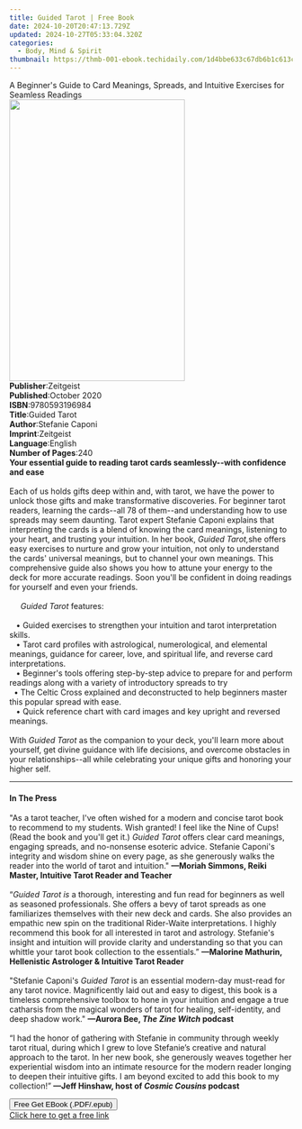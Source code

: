 ```yaml
---
title: Guided Tarot | Free Book
date: 2024-10-20T20:47:13.729Z
updated: 2024-10-27T05:33:04.320Z
categories:
  - Body, Mind & Spirit
thumbnail: https://thmb-001-ebook.techidaily.com/1d4bbe633c67db6b1c613c9b3e71802309b9055723e9a407c97160c69967ce90.jpg
---
```

<main id="book-container">
  <div class="flex flex-col">
    <div class="book-brief flex-1 py-6 px-4 sm:p-6 md:py-10 md:px-8">
      <!-- brief-->
      <div class="book-brief-main">
        A Beginner's Guide to Card Meanings, Spreads, and Intuitive Exercises
        for Seamless Readings
      </div>
    </div>
    <div
      class="book-meta-info flex-1 grid gap-4 col-start-1 col-end-3 row-start-1 sm:mb-6 sm:grid-cols-4 lg:gap-6 lg:col-start-2 lg:row-end-6 lg:row-span-6 lg:mb-0"
    >
      <div
        class="book-meta-info-left place-content-center mt-4 p-4 text-sm leading-6 col-start-2 col-span-2 dark:text-slate-400"
      >
        <img
          class="w-full h-500 object-cover rounded-lg sm:h-255 sm:col-span-2 lg:col-span-full"
          src="https://img-001-ebook.techidaily.com/34a747fe1581eaab9df76897df3ff5f1a5b8985fd2bd676a8ee39cac5e84ce9b.jpg"
          alt=""
          width="312"
          height="500"
        />
      </div>
      <div
        class="book-meta-info-right mt-2 col-start-1 row-start-2 col-span-3 self-center"
      >
        <!-- meta data  -->
        <div class="flex flex-col px-4 md:px-8">
          <div class="flex-1">
            <strong>Publisher</strong>:<span class="px-2">Zeitgeist</span>
          </div>
          <div class="flex-1">
            <strong>Published</strong>:<span class="px-2">October 2020</span>
          </div>
          <div class="flex-1">
            <strong>ISBN</strong>:<span class="px-2">9780593196984</span>
          </div>
          <div class="flex-1">
            <strong>Title</strong>:<span class="px-2">Guided Tarot</span>
          </div>
          <div class="flex-1">
            <strong>Author</strong>:<span class="px-2">Stefanie Caponi</span>
          </div>
          <div class="flex-1">
            <strong>Imprint</strong>:<span class="px-2">Zeitgeist</span>
          </div>
          <div class="flex-1">
            <strong>Language</strong>:<span class="px-2">English</span>
          </div>
          <div class="flex-1">
            <strong>Number of Pages</strong>:<span class="px-2">240</span>
          </div>
        </div>
      </div>
    </div>
    <div class="book-description flex-1 py-6 px-4 sm:p-6 md:py-10 md:px-8">
      <div class="book-description-main">
        <div accordion-content="" id="description">
          <b
            >Your essential guide to reading tarot cards seamlessly--with
            confidence and ease</b
          ><br /><br />Each of us holds gifts deep within and, with tarot, we
          have the power to unlock those gifts and make transformative
          discoveries. For beginner tarot readers, learning the cards--all 78 of
          them--and understanding how to use spreads may seem daunting. Tarot
          expert Stefanie Caponi explains that interpreting the cards is a blend
          of knowing the card meanings, listening to your heart, and trusting
          your intuition. In her book, <i>Guided Tarot,</i>she offers easy
          exercises to nurture and grow your intuition, not only to understand
          the cards' universal meanings, but to channel your own meanings. This
          comprehensive guide also shows you how to attune your energy to the
          deck for more accurate readings. Soon you'll be confident in doing
          readings for yourself and even your friends.&nbsp;<br /><br />&nbsp;&nbsp;&nbsp;&nbsp;
          <i>Guided Tarot</i> features:<br /><br />&nbsp; &nbsp;•&nbsp;Guided
          exercises&nbsp;to strengthen your intuition and tarot interpretation
          skills. <br />&nbsp; &nbsp;•&nbsp;Tarot card profiles&nbsp;with
          astrological, numerological, and elemental meanings, guidance for
          career, love, and spiritual life, and reverse card interpretations.
          <br />&nbsp; &nbsp;•&nbsp;Beginner's tools&nbsp;offering step-by-step
          advice to prepare for and perform readings along with a variety of
          introductory spreads to try <br />&nbsp; •&nbsp;The Celtic Cross
          explained and deconstructed&nbsp;to help beginners master this popular
          spread with ease. <br />&nbsp; &nbsp;•&nbsp;Quick reference
          chart&nbsp;with card images and key upright and reversed meanings.
          <br /><br />With <i>Guided Tarot</i> as the companion to your deck,
          you'll learn more about yourself, get divine guidance with life
          decisions, and overcome obstacles in your relationships--all while
          celebrating your unique gifts and honoring your higher self.
        </div>
        <div class="accordion-fader"></div>
      </div>
    </div>
    <div class="book-excerpts flex-1 py-6 px-4 sm:p-6 md:py-10 md:px-8">
      <!-- excerpts-->
      <div class="book-excerpts-main">
        <hr />
        <h4 class="placeholder placeholder-heading">
          <span>In The Press</span>
        </h4>
        <p>
          "As a tarot teacher, I've often wished for a modern and concise tarot
          book to recommend to my students. Wish granted! I feel like the Nine
          of Cups! (Read the book and you'll get it.) <i>Guided Tarot </i>offers
          clear card meanings, engaging spreads, and no-nonsense esoteric
          advice. Stefanie Caponi's integrity and wisdom shine on every page, as
          she generously walks the reader into the world of tarot and
          intuition."
          <b
            >—Moriah Simmons, Reiki Master, Intuitive Tarot Reader and
            Teacher<br /></b
          ><br />
          “<i>Guided&nbsp;Tarot is</i> a thorough, interesting and fun read for
          beginners as well as seasoned professionals. She offers a bevy of
          tarot spreads as one familiarizes themselves with their new deck and
          cards. She also provides an empathic&nbsp;new spin on the traditional
          Rider-Waite interpretations. I highly recommend this book for all
          interested in tarot and astrology. Stefanie's insight and intuition
          will provide clarity and understanding so that you can whittle your
          tarot book collection to the essentials.”&nbsp;<b
            >—Malorine Mathurin, Hellenistic Astrologer &amp; Intuitive Tarot
            Reader<br /></b
          ><br />
          "Stefanie Caponi's <i>Guided Tarot</i> is an essential modern-day
          must-read for any tarot novice. Magnificently laid out and easy to
          digest, this book is a timeless comprehensive toolbox to hone in your
          intuition and engage a true catharsis from the magical wonders of
          tarot for healing, self-identity, and deep shadow work."
          <b>—Aurora Bee, <i>The Zine Witch </i>podcast<br /></b><br />
          “I had the honor of gathering with Stefanie in community through
          weekly tarot ritual, during which I grew to love Stefanie’s creative
          and natural approach to the tarot. In her new book, she generously
          weaves together her experiential wisdom into an intimate resource for
          the modern reader longing to deepen their intuitive gifts. I am beyond
          excited to add this book to my collection!”
          <b>—Jeff Hinshaw, host of <i>Cosmic Cousins</i> podcast</b>
        </p>
      </div>
    </div>
    <div
      class="book-about-author flex-1 py-6 px-4 sm:p-6 md:py-10 md:px-8"
    ></div>
    <div class="book-free-get flex-1 py-6 px-4 sm:p-6 md:py-10 md:px-8">
      <button
        id="btn-free-get"
        class="bg-blue-500 hover:bg-blue-700 text-white font-bold py-2 px-4 rounded"
      >
        Free Get EBook (.PDF/.epub)
      </button>
      <div id="countdown-display" class="px-2 text-lg mt-2"></div>
      <a
        id="free-link"
        class="hidden bg-blue-500 hover:bg-blue-700 text-white font-bold py-2 px-4 rounded"
        href="https://www.ebooks.com/en-us/book/210114047/guided-tarot/stefanie-caponi/"
        target="_blank"
        >Click here to get a free link</a
      >
    </div>
    <script>
      let countdownTime = 0;
      let countdownInterval = null;
      document
        .getElementById('btn-free-get')
        .addEventListener('click', startCountdown);
      function startCountdown() {
        countdownTime = new Date().getTime() + 60000 * 3;
        countdownInterval = setInterval(updateCountdown, 1000);
        document.getElementById('btn-free-get').disabled = true;
        document
          .getElementById('btn-free-get')
          .classList.add('bg-gray-500', 'cursor-not-allowed');
      }
      function updateCountdown() {
        let currentTime = new Date().getTime();
        let timeLeft = countdownTime - currentTime;
        let secondsLeft = Math.floor(timeLeft / 1000);
        document.getElementById('countdown-display').innerHTML =
          `Remaining time: ${secondsLeft} seconds.`;
        if (secondsLeft <= 0) {
          clearInterval(countdownInterval);
          document.getElementById('btn-free-get').classList.add('hidden');
          document.getElementById('free-link').classList.remove('hidden');
          document.getElementById('countdown-display').innerHTML = '';
        }
      }
    </script>
  </div>
</main>

<ins class="adsbygoogle"
      style="display:block"
      data-ad-client="ca-pub-7571918770474297"
      data-ad-slot="8358498916"
      data-ad-format="auto"
      data-full-width-responsive="true"></ins>
    